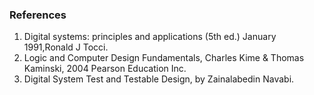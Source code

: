 ### References

1. Digital systems: principles and applications (5th ed.) January 1991,Ronald J Tocci.
2. Logic and Computer Design Fundamentals, Charles Kime & Thomas Kaminski, 2004 Pearson Education Inc.
3. Digital System Test and Testable Design, by Zainalabedin Navabi.
